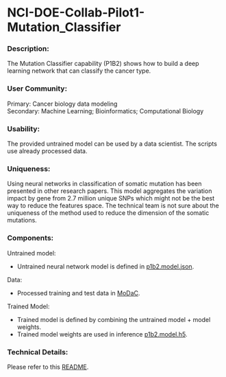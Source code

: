 # NCI-DOE-Collab-Pilot1-Mutation_Classifier

### Description:
The Mutation Classifier capability (P1B2) shows how to build a deep learning network that can classify the cancer type.

### User Community:	
Primary: Cancer biology data modeling</br>
Secondary: Machine Learning; Bioinformatics; Computational Biology

### Usability:	
The provided untrained model can be used by a data scientist. The scripts use already processed data.

### Uniqueness:	
Using neural networks in classification of somatic mutation has been presented in other research papers. This model aggregates the variation impact by gene from 2.7 million unique SNPs which might not be the best way to reduce the features space. The technical team is not sure about the uniqueness of the method used to reduce the dimension of the somatic mutations.

### Components:	

Untrained model: 
* Untrained neural network model is defined in [p1b2.model.json](https://modac.cancer.gov/searchTab?dme_data_id=).

Data:
* Processed training and test data in [MoDaC](https://modac.cancer.gov/searchTab?dme_data_id=).

Trained Model:
* Trained model is defined by combining the untrained model + model weights.
* Trained model weights are used in inference [p1b2.model.h5](https://modac.cancer.gov/searchTab?dme_data_id=).

### Technical Details:
Please refer to this [README](./Pilot1/P1B2/README.md).
